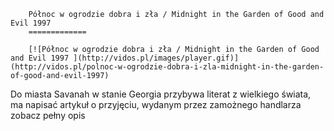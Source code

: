 
        Północ w ogrodzie dobra i zła / Midnight in the Garden of Good and Evil 1997 
        =============
        
        [![Północ w ogrodzie dobra i zła / Midnight in the Garden of Good and Evil 1997 ](http://vidos.pl/images/player.gif)](http://vidos.pl/polnoc-w-ogrodzie-dobra-i-zla-midnight-in-the-garden-of-good-and-evil-1997)
        
        
 Do miasta Savanah w stanie Georgia przybywa literat z wielkiego świata, ma napisać artykuł o przyjęciu, wydanym przez zamożnego handlarza zobacz pełny opis
    